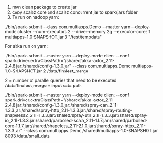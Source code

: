 1. mvn clean package  to create jar
1. copy scalaz core and scalaz concurrent jar to spark/jars folder
2. To run on hadoop yarn:

./bin/spark-submit --class com.multiapps.Demo --master yarn --deploy-mode cluster --num-executors 2 --driver-memory 2g --executor-cores 1 multiapps-1.0-SNAPSHOT.jar 3 "/test/tempdata"

For akka run on yarn:

./bin/spark-submit --master yarn --deploy-mode client --conf spark.driver.extraClassPath="/shared/akka-actor_2.11-2.4.8.jar:/shared/config-1.3.0.jar" --class com.multiapps.Demo multiapps-1.0-SNAPSHOT.jar 2 /data/finalest_merge

2 = number of parallel queries that need to be executed
/data/finalest_merge = input data path

./bin/spark-submit --master yarn --deploy-mode client --conf spark.driver.extraClassPath="/shared/akka-actor_2.11-2.4.8.jar:/shared/config-1.3.0.jar:/shared/spray-can_2.11-1.3.3.jar:/shared/spray-http_2.11-1.3.3.jar:/shared/spray-routing-shapeless2_2.11-1.3.3.jar:/shared/spray-util_2.11-1.3.3.jar:/shared/spray-io_2.11-1.3.3.jar:/shared/parboiled-scala_2.11-1.1.7.jar:/shared/parboiled-core-1.1.7.jar:/shared/shapeless_2.11-2.1.0.jar:/shared/spray-httpx_2.11-1.3.3.jar" --class com.multiapps.Demo /shared/multiapps-1.0-SNAPSHOT.jar 8093 /data/small_data
